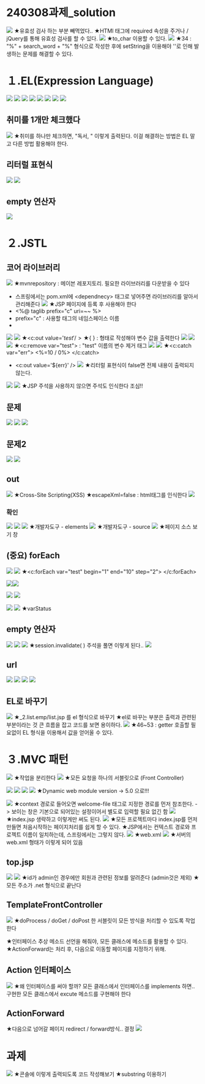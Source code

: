 # 240308과제_solution
![](../image/Pasted%20image%2020240311090704.png)
★유효성 검사 하는 부분 빼먹었다..
★HTMl 태그에 required 속성을 주거나 /  jQuery를 통해 유효성 검사를 할 수 있다.
![](../image/Pasted%20image%2020240311092242.png)
★to_char 이용할 수 있다.
![](../image/Pasted%20image%2020240311092333.png)
★34 : "%" + search_word + "%" 형식으로 작성한 후에 setString을 이용해야 ''로 인해 발생하는 문제를 해결할 수 있다.


# １.EL(Expression Language)
![](../image/Pasted%20image%2020240311094226.png)
![](../image/Pasted%20image%2020240311094500.png)
![](../image/Pasted%20image%2020240311100618.png)
![](../image/Pasted%20image%2020240311101413.png)
![](../image/Pasted%20image%2020240311102154.png)
![](../image/Pasted%20image%2020240311102200.png)
![](../image/Pasted%20image%2020240311104114.png)
![](../image/Pasted%20image%2020240311104404.png)


## 취미를 1개만 체크했다
![](../image/Pasted%20image%2020240311104944.png)
★취미를 하나만 체크하면, "독서, " 이렇게 출력된다. 이걸 해결하는 방법은 EL 말고 다른 방법 활용해야 한다.



## 리터럴 표현식
![](../image/Pasted%20image%2020240311110135.png)
![](../image/Pasted%20image%2020240311110622.png)


## empty 연산자
![](../image/Pasted%20image%2020240311111406.png)


# ２.JSTL

## 코어 라이브러리
![](../image/Pasted%20image%2020240311112251.png)
★mvnrepository : 메이븐 레포지토리. 필요한 라이브러리를 다운받을 수 있다
- 스프링에서는 pom.xml에 \<dependnecy> 태그로 넣어주면 라이브러리를 알아서 관리해준다
![](../image/Pasted%20image%2020240311114750.png)
★JSP 페이지에 등록 후 사용해야 한다
- \<%@ taglib prefix="c" uri=~~ %>
- prefix="c" : 사용할 태그의 네임스페이스 이름
- 
![](../image/Pasted%20image%2020240311120102.png)
![](../image/Pasted%20image%2020240311120329.png)
★\<c:out value='${test}' />
★${ } : 형태로 작성해야 변수 값을 출력한다
![](../image/Pasted%20image%2020240311121054.png)
![](../image/Pasted%20image%2020240311121119.png)
![](../image/Pasted%20image%2020240311121305.png)
★<c:remove var="test"> : "test" 이름의 변수 제거 태그
![](../image/Pasted%20image%2020240311121529.png)
![](../image/Pasted%20image%2020240311121742.png)
★<c:catch var="err">  <%=10 / 0%>  </c:catch>
- <c:out value='${err}' />
![](../image/Pasted%20image%2020240311121947.png)
★리터럴 표현식이 false면 전체 내용이 출력되지 않는다.

![](../image/Pasted%20image%2020240311122331.png)
![](../image/Pasted%20image%2020240311123048.png)
★JSP 주석을 사용하지 않으면 주석도 인식한다 조심!!

## 문제
![](../image/Pasted%20image%2020240311123852.png)
![](../image/Pasted%20image%2020240311124050.png)
![](../image/Pasted%20image%2020240311124107.png)


## 문제2
![](../image/Pasted%20image%2020240311124142.png)
![](../image/Pasted%20image%2020240311124852.png)


## out
![](../image/Pasted%20image%2020240311140426.png)
★Cross-Site Scripting(XSS)
★escapeXml=false : html태그를 인식한다
![](../image/Pasted%20image%2020240311140844.png)

### 확인
![](../image/Pasted%20image%2020240311141414.png)
![](../image/Pasted%20image%2020240311141936.png)
![](../image/Pasted%20image%2020240311141947.png)
★개발자도구 - elements
![](../image/Pasted%20image%2020240311142000.png)
★개발자도구 - source
![](../image/Pasted%20image%2020240311142038.png)
★페이지 소스 보기 창


## (중요) forEach
![](../image/Pasted%20image%2020240311142702.png)
![](../image/Pasted%20image%2020240311143205.png)
★\<c:forEach var="test" begin="1" end="10" step="2"> <\/c:forEach>


![](../image/Pasted%20image%2020240311143455.png)![](../image/Pasted%20image%2020240311143503.png)



![](../image/Pasted%20image%2020240311143903.png)
![](../image/Pasted%20image%2020240311144025.png)



![](../image/Pasted%20image%2020240311144318.png)
![](../image/Pasted%20image%2020240311144733.png)
★varStatus


## empty 연산자
![](../image/Pasted%20image%2020240311144938.png)
![](../image/Pasted%20image%2020240311150332.png)
![](../image/Pasted%20image%2020240311150409.png)
★session.invalidate( ) 주석을 풀면 이렇게 된다..
![](../image/Pasted%20image%2020240311150432.png)



## url
![](../image/Pasted%20image%2020240311150819.png)
![](../image/Pasted%20image%2020240311151849.png)
![](../image/Pasted%20image%2020240311152242.png)
![](../image/Pasted%20image%2020240311152252.png)



## EL로 바꾸기
![](../image/Pasted%20image%2020240311154033.png)
★\_2.list.emp\/list.jsp 를 el 형식으로 바꾸기
★el로 바꾸는 부분은 출력과 관련된 부분이라는 것 큰 흐름을 잡고 코드를 보면 용이하다.
![](../image/Pasted%20image%2020240311154539.png)
★46~53 : getter 호출할 필요없이 EL 형식을 이용해서 값을 얻어올 수 있다.



# ３.MVC 패턴
![](../image/Pasted%20image%2020240311161403.png)
★작업을 분리한다
![](../image/Pasted%20image%2020240311161605.png)
★모든 요청을 하나의 서블릿으로 (Front Controller)

![](../image/240311_Image20240311161818.png)
![](../image/240311_Image20240311163428.png)
![](../image/240311_Image20240311161959.png)
![](../image/Pasted%20image%2020240311162341.png)
★Dynamic web module version -> 5.0 으로!!!

![](../image/Pasted%20image%2020240311163624.png)
★context 경로로 들어오면 welcome-file 태그로 지정한 경로를 먼저 참조한다. -> 보이는 창은 기본으로 되어있는 설정이어서 별도로 입력할 필요 없긴 함
![](../image/Pasted%20image%2020240311163818.png)
★index.jsp 생략하고 이렇게만 써도 된다.
![](../image/Pasted%20image%2020240311163918.png)
★모든 프로젝트마다 index.jsp를 먼저 만들면 처음시작하는 페이지처리를 쉽게 할 수 있다.
★JSP에서는 컨텍스트 경로와 프로젝트 이름이 일치하는데, 스프링에서는 그렇지 않다.
![](../image/Pasted%20image%2020240311164207.png)
★web.xml
![](../image/Pasted%20image%2020240311164258.png)
★서버의 web.xml 형태가 이렇게 되어 있음


## top.jsp
![](../image/Pasted%20image%2020240311170317.png)
![](../image/Pasted%20image%2020240311170345.png)
★id가 admin인 경우에만 회원과 관련된 정보를 알려준다 (admin것은 제외)
★모든 주소가 .net 형식으로 끝난다


## TemplateFrontController
![](../image/Pasted%20image%2020240311171526.png)
★doProcess / doGet / doPost 한 서블릿이 모든 방식을 처리할 수 있도록 작업한다

★인터페이스 추상 메소드 선언을 해줘야, 모든 클래스에 메소드를 활용할 수 있다.
★ActionForward는 처리 후, 다음으로 이동할 페이지를 지정하기 위해.


## Action 인터페이스
![](../image/Pasted%20image%2020240311173723.png)
★왜 인터페이스를 써야 할까? 모든 클래스에서 인터페이스를 implements 하면.. 구현한 모든 클래스에서 excute 메소드를 구현해야 한다


## ActionForward
★다음으로 넘어갈 페이지 redirect / forward방식.. 결정
![](../image/Pasted%20image%2020240311174257.png)



# 과제
![](../image/Pasted%20image%2020240311175024.png)
★콘솔에 이렇게 출력되도록 코드 작성해보기
★substring 이용하기
